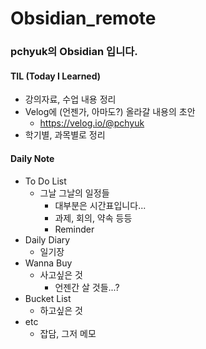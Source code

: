 # Obsidian_remote
### pchyuk의 Obsidian 입니다.
#### TIL (Today I Learned)
- 강의자료, 수업 내용 정리
- Velog에 (언젠가, 아마도?) 올라갈 내용의 초안
	- <https://velog.io/@pchyuk>
- 학기별, 과목별로 정리

#### Daily Note
- To Do List
	- 그날 그날의 일정들
		- 대부분은 시간표입니다...
		- 과제, 회의, 약속 등등
		- Reminder
- Daily Diary
	- 일기장
- Wanna Buy
	- 사고싶은 것 
		- 언젠간 살 것들...?
- Bucket List
	- 하고싶은 것
- etc
	- 잡담, 그저 메모